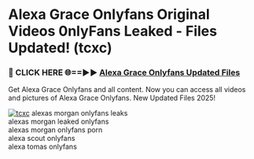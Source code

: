 # Alexa Grace Onlyfans Original Videos 0nlyFans Leaked - Files Updated! (tcxc)

<h3>🔴 CLICK HERE 🌐==►► <a href="https://best4dudes.click/HH4t6V" rel="nofollow">Alexa Grace Onlyfans Updated Files</a></h3>

Get Alexa Grace Onlyfans and all content. Now you can access all videos and pictures of Alexa Grace Onlyfans. New Updated Files 2025!

[![tcxc](https://github.com/user-attachments/assets/8c521d6e-e6e3-4a75-9320-d58ab9d79d5b)](https://best4dudes.click/HH4t6V)
alexas morgan onlyfans leaks<br>
alexas morgan leaked onlyfans<br>
alexas morgan onlyfans porn<br>
alexa scout onlyfans<br>
alexa tomas onlyfans